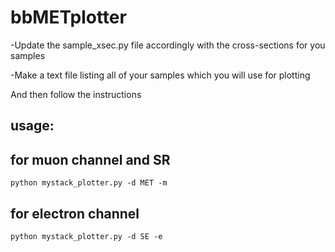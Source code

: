 # bbMETplotter
-Update the sample_xsec.py file accordingly with the cross-sections for you samples

-Make a text file listing all of your samples which you will use for plotting

And then follow the instructions

## usage:
## for muon channel and SR

```
python mystack_plotter.py -d MET -m
```

## for electron channel
```
python mystack_plotter.py -d SE -e
```
